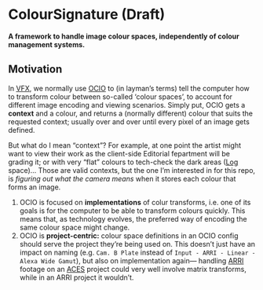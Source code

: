 ColourSignature (Draft)
=======================

**A framework to handle image colour spaces, independently of colour management systems.**


Motivation
----------

In [VFX][1], we normally use [OCIO][2] to (in layman’s terms) tell the computer how to transform colour between so-called ‘colour spaces’, to account for different image encoding and viewing scenarios. Simply put, OCIO gets a **context** and a colour, and returns a (normally different) colour that suits the requested context; usually over and over until every pixel of an image gets defined.

But what do I mean “context”? For example, at one point the artist might want to view their work as the client-side Editorial fepartment will be grading it; or with very “flat” colours to tech-check the dark areas ([Log][3] space)… Those are valid contexts, but the one I’m interested in for this repo, is _figuring out what the camera means_ when it stores each colour that forms an image.



1. OCIO is focused on **implementations** of colur transforms, i.e. one of its goals is for the computer to be able to transform colours quickly. This means that, as technology evolves, the preferred way of encoding the same colour space might change.
2. OCIO is **project-centric:** colour space definitions in an OCIO config should serve the project they’re being used on. This doesn’t just have an impact on naming (e.g. `Cam. B Plate` instead of `Input - ARRI - Linear - Alexa Wide Gamut`), but also on implementation again— handling [ARRI][4] footage on an [ACES][5] project could very well involve matrix transforms, while in an ARRI project it wouldn’t.


[1]: https://en.wikipedia.org/wiki/Visual_effects 'Visual effects'
[2]: https://opencolorio.org/ 'OpenColorIO'
[3]: https://en.m.wikipedia.org/wiki/Log_profile 'Log profile'
[4]: https://www.arri.com 'ARRI'
[5]: https://www.oscars.org/science-technology/sci-tech-projects/aces 'Academy Color Encoding System'
